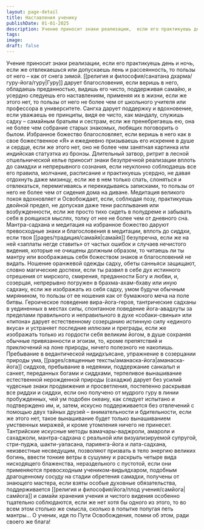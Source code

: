 ```yaml
---
layout: page-detail
title: Наставления ученику
publishDate: 01-01-2025
description: Учение приносит знаки реализации,  если его практикуешь день и ночь,  если же отвлекаешься или допускаешь лень и рассеянность,  то пользы от него – как от снега зимой. Гуру дарует благословения,  если веришь в него,  обладаешь преданностью, видишь его чисто...
tags:
image:
draft: false
---
```

Учение приносит знаки реализации,  если его практикуешь день и ночь,  если же отвлекаешься или допускаешь лень и рассеянность,  то пользы от него – как от снега зимой. [[религия и философия/санатана дхарма/гуру-йога/гуру|Гуру]] дарует благословения,  если веришь в него,  обладаешь преданностью, видишь его чисто,  поддерживая самайю,  и усердно следуешь его наставлениям,  применяя их в жизни, если же этого нет, то пользы от него  не более чем от школьного учителя  или профессора в университете. Сангха дарует поддержку и вдохновение,  если уважаешь ее принципы,  видя ее чисто, как мандалу,  служишь садху – самайным братьям и сестрам, если же пренебрегаешь ею,  она не более чем собрание старых знакомых,  любящих поговорить о былом. Избранное божество благословляет,  если веришь в него  как в свое божественное «Я» и ежедневно призываешь его  искренне в душе и сердце, если же этого нет,  оно не более чем занятная картинка  или индийская статуэтка из бронзы. Длительный затвор,  ритрит в лесной отшельнической келье  приносит знаки безупречной реализации вплоть до самадхи и непрерывного сознания,  если неуклонно соблюдаешь все его правила,  молчание, расписание и практикуешь усердно,  не давая отдохнуть даже мизинцу, если же в нем только спать,  слоняться и отвлекаться,  перемигиваясь и перекидываясь записками, то пользы от него не более  чем от сидения дома на диване. Медитация великого покоя  вдохновляет и Освобождает,  если, соблюдая позу, практикуешь двойной предел,  не допуская даже тени  расплывания или возбужденности, если же просто тихо сидеть  в полудреме и забывать себя  в роящихся мыслях, толку от нее  не более чем от дневного сна. Мантра-садхана и медитация  на избранное божество  даруют превосходные знаки и благословения в медитации,  вплоть до сиддхи, если твоя [[pages/традиция/самайя|самайя]] безупречна, если же на ней «заплаты негде ставить»  от частых ошибок и случаев нечистого видения,  которые не очищены должным образом, то читаешь ли ты мантру  или воображаешь себя божеством  знаков и благословений не видать. Ношение оранжевой одежды садху,  обеты санньяси защищают,  словно магические доспехи, если ты развил в себе дух  истинного отрешения от мирского,  смирения, преданности Богу и любви, и, созерцая, непрерывно погружен  в брахма-ахам-бхаву или иную садхану, если же изображать из себя садху,  умом будучи обычным мирянином,  то пользы от ее ношения  как от бумажного меча на поле битвы. Героическое поведение вира-йога-героя,  тантрические садханы в уединенных в местах силы,  спонтанное поведение йога-авадхуты за пределами правильного и неправильного  в духе «собаки-свиньи» или «питона»  дарует естественному созерцанию истинную силу «единого вкуса»  и устраняет последние иллюзии и преграды, если же изображать только из гордости  себя великим йогом, в душе сохраняя  обычные привязанности и эгоизм, то, кроме препятствий  и приключений на лоне природы,  ничего полезного не накопишь. Пребывание в ведантической нидидхъясане,  упражнение в созерцании природы ума,  [[pages/священные тексты/аманаска-йога|аманаска-йога]] сиддхов, пребывание в недеянии,  поддержание санкальп и санкет,  переданных богами и сиддхами, терпеливое вынашивание  естественной нерожденной природы (сахаджи)  дарует без усилий чудесные знаки продвижения и просветления,  постепенно раскрывая все риддхи и сиддхи, если оно получено от мудрого гуру  в линии пробужденных,  чей ум подобен океану, как следует испытано и подтверждено им,  и, затем, искусно поддерживается без отвлечений  с помощью двух тайных друзей –  внимательности и бдительности, если же этого нет, такое вынашивание будет  только вынашиванием умственных миражей,  и кроме утомления ничего не принесет. Тантрийские искусные методы  вамачары-ваджроли, амароли и сахаджоли,  мантра-садхана с реальной или визуализируемой супругой,  стри-пуджа, шакти-уапасана,  париянга-йога и лата-садхана, неизвестные несведущим,  позволяют призвать в тело  энергию великих богинь, ввести тонкие ветры в сушумну и раскрыть  четыре вида нисходящего блаженства,  нераздельного с пустотой, если они применяются  превосходным учеником-видьядхаром,  подобным драгоценному сосуду на стадии обретения самадхи,  получены от знающего мастера, если взяты особые духовные обязательства,  поддерживается [[религия и философия/йога/плод учения/самйога|самйога]] и самайи  хранения учения и чистого видения  особенно тщательно соблюдаются, если же нет хотя бы одного из этого,  то во всем этом столько же смысла,  сколько в попытке попугая петь мантры... О ученик, идя по Пути Освобождения,  помни об этом, ради своего же блага!
